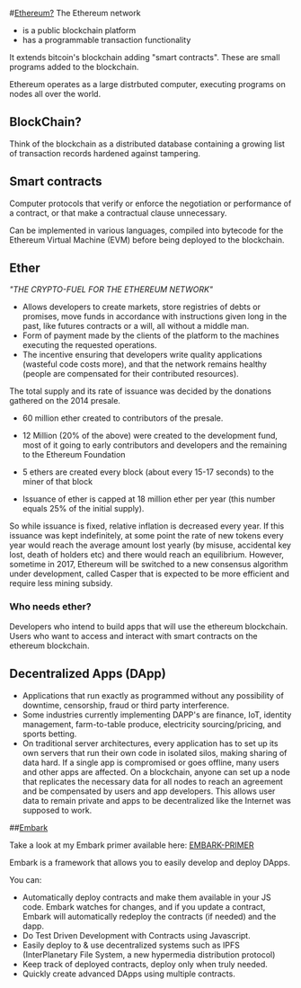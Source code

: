 #[Ethereum?](https://www.ethereum.org/)
The Ethereum network
- is a public blockchain platform  
- has a programmable transaction functionality

It extends bitcoin's blockchain adding "smart contracts". These are small programs added to the blockchain.

Ethereum operates as a large distrbuted computer, executing programs on nodes all over the world.

## BlockChain?
Think of the blockchain as a distributed database containing a growing list of transaction records  hardened against tampering.

## Smart contracts
Computer protocols that verify or enforce the negotiation or performance of a contract, or that make a contractual clause unnecessary.

Can be implemented in various languages, compiled into bytecode for the Ethereum Virtual Machine (EVM) before being deployed to the blockchain.

## Ether
*"THE CRYPTO-FUEL FOR THE ETHEREUM NETWORK"*

- Allows developers to create markets, store registries of debts or promises, move funds in accordance with instructions given long in the past, like futures contracts or a will, all without a middle man.
- Form of payment made by the clients of the platform to the machines executing the requested operations.
- The incentive ensuring that developers write quality applications (wasteful code costs more), and that the network remains healthy (people are compensated for their contributed resources).

The total supply and its rate of issuance was decided by the donations gathered on the 2014 presale.

- 60 million ether created to contributors of the presale.

- 12 Million (20% of the above) were created to the development fund, most of it going to early contributors and developers and the remaining to the Ethereum Foundation

- 5 ethers are created every block (about every 15-17 seconds) to the miner of that block

- Issuance of ether is capped at 18 million ether per year (this number equals 25% of the initial supply).

So while issuance is fixed, relative inflation is decreased every year. If this issuance was kept indefinitely, at some point the rate of new tokens every year would reach the average amount lost yearly (by misuse, accidental key lost, death of holders etc) and there would reach an equilibrium. However, sometime in 2017, Ethereum will be switched to a new consensus algorithm under development, called Casper that is expected to be more efficient and require less mining subsidy.

### Who needs ether?
Developers who intend to build apps that will use the ethereum blockchain. Users who want to access and interact with smart contracts on the ethereum blockchain.


## Decentralized Apps (DApp)
- Applications that run exactly as programmed without any possibility of downtime, censorship, fraud or third party interference.
- Some industries currently implementing DAPP's are finance, IoT, identity management, farm-to-table produce, electricity sourcing/pricing, and sports betting.
- On traditional server architectures, every application has to set up its own servers that run their own code in isolated silos, making sharing of data hard. If a single app is compromised or goes offline, many users and other apps are affected. On a blockchain, anyone can set up a node that replicates the necessary data for all nodes to reach an agreement and be compensated by users and app developers. This allows user data to remain private and apps to be decentralized like the Internet was supposed to work.

##[Embark](http://iurimatias.github.io/embark-framework/)

Take a look at my Embark primer available here:
[EMBARK-PRIMER](https://github.com/robhaj/embark-primer)

Embark is a framework that allows you to easily develop and deploy DApps.

You can:

- Automatically deploy contracts and make them available in your JS code. Embark watches for changes, and if you update a contract, Embark will automatically redeploy the contracts (if needed) and the dapp.
- Do Test Driven Development with Contracts using Javascript.
- Easily deploy to & use decentralized systems such as IPFS (InterPlanetary File System, a new hypermedia distribution protocol)
- Keep track of deployed contracts, deploy only when truly needed.
- Quickly create advanced DApps using multiple contracts.
